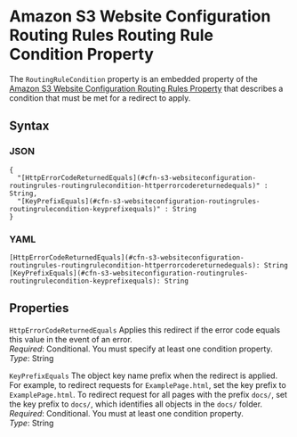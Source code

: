 # Amazon S3 Website Configuration Routing Rules Routing Rule Condition Property<a name="aws-properties-s3-websiteconfiguration-routingrules-routingrulecondition"></a>

The `RoutingRuleCondition` property is an embedded property of the [Amazon S3 Website Configuration Routing Rules Property](aws-properties-s3-websiteconfiguration-routingrules.md) that describes a condition that must be met for a redirect to apply\.

## Syntax<a name="w4ab1c21c10d180c13d126b5"></a>

### JSON<a name="aws-properties-s3-websiteconfiguration-routingrules-routingrulecondition-syntax.json"></a>

```
{
  "[HttpErrorCodeReturnedEquals](#cfn-s3-websiteconfiguration-routingrules-routingrulecondition-httperrorcodereturnedequals)" : String,
  "[KeyPrefixEquals](#cfn-s3-websiteconfiguration-routingrules-routingrulecondition-keyprefixequals)" : String
}
```

### YAML<a name="aws-properties-s3-websiteconfiguration-routingrules-routingrulecondition-syntax.yaml"></a>

```
[HttpErrorCodeReturnedEquals](#cfn-s3-websiteconfiguration-routingrules-routingrulecondition-httperrorcodereturnedequals): String
[KeyPrefixEquals](#cfn-s3-websiteconfiguration-routingrules-routingrulecondition-keyprefixequals): String
```

## Properties<a name="w4ab1c21c10d180c13d126b7"></a>

`HttpErrorCodeReturnedEquals`  <a name="cfn-s3-websiteconfiguration-routingrules-routingrulecondition-httperrorcodereturnedequals"></a>
Applies this redirect if the error code equals this value in the event of an error\.  
*Required*: Conditional\. You must specify at least one condition property\.  
*Type*: String

`KeyPrefixEquals`  <a name="cfn-s3-websiteconfiguration-routingrules-routingrulecondition-keyprefixequals"></a>
The object key name prefix when the redirect is applied\. For example, to redirect requests for `ExamplePage.html`, set the key prefix to `ExamplePage.html`\. To redirect request for all pages with the prefix `docs/`, set the key prefix to `docs/`, which identifies all objects in the `docs/` folder\.  
*Required*: Conditional\. You must at least one condition property\.  
*Type*: String